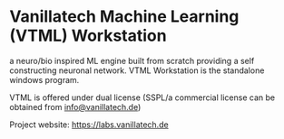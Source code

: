 # Vanillatech Machine Learning (VTML) Workstation
a neuro/bio inspired ML engine built from scratch providing a self constructing neuronal network.
VTML Workstation is the standalone windows program.

VTML is offered under dual license (SSPL/a commercial license can be obtained from info@vanillatech.de)

Project website: https://labs.vanillatech.de
